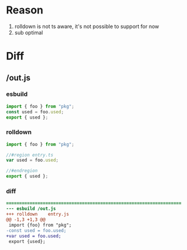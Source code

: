 # Reason
1. rolldown is not ts aware, it's not possible to support for now
2. sub optimal
# Diff
## /out.js
### esbuild
```js
import { foo } from "pkg";
const used = foo.used;
export { used };
```
### rolldown
```js
import { foo } from "pkg";

//#region entry.ts
var used = foo.used;

//#endregion
export { used };
```
### diff
```diff
===================================================================
--- esbuild	/out.js
+++ rolldown	entry.js
@@ -1,3 +1,3 @@
 import {foo} from "pkg";
-const used = foo.used;
+var used = foo.used;
 export {used};

```